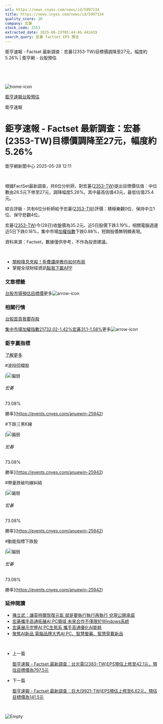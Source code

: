 ```yaml
---
url: https://news.cnyes.com/news/id/5997134
title: https://news.cnyes.com/news/id/5997134
quality_score: 10
company: 宏碁
stock_code: 2353
extracted_date: 2025-06-23T05:44:46.442419
search_query: 宏碁 factset EPS 預估
---
```


鉅亨速報 - Factset 最新調查：﻿宏碁(2353-TW)目標價調降至27元，幅度約5.26% | 鉅亨網 - 台股預估

‌

‌

![home-icon](/assets/icons/breadCrumb/symbol-icon-home.svg)

[鉅亨速報](/news/cat/anue_live)[台股預估](/news/cat/tw_forecast)

鉅亨速報

# 鉅亨速報 - Factset 最新調查：﻿宏碁(2353-TW)目標價調降至27元，幅度約5.26%

鉅亨網新聞中心 2025-05-28 12:11

‌

根據FactSet最新調查，共6位分析師，對﻿宏碁([2353-TW](https://www.cnyes.com/twstock/2353))提出目標價估值：中位數由28.5元下修至27元，調降幅度5.26%。其中最高估值43元，最低估值25.4元。

綜合評級 - 共有6位分析師給予﻿宏碁([2353-TW](https://www.cnyes.com/twstock/2353))評價：積極樂觀0位、保持中立1位、保守悲觀4位。

﻿宏碁([2353-TW](https://www.cnyes.com/twstock/2353))今(28日)收盤價為35.2元。近5日股價下跌3.19%，相關電腦週邊近5日下跌0.18%，集中市場[加權指數](https://invest.cnyes.com/index/TWS/TSE01)下跌0.88%，短期股價無明顯表現。

資料來源：Factset，數據僅供參考，不作為投資建議。

‌

* [關稅降息夾殺！免費講座教你如何布局](https://www.rsc.com.tw/Cnyes_RSC/SeminarBooking2025InvestmentOutlook.aspx?utm_source=anue&utm_medium=usstocks_end)
* 掌握全球財經資訊[點我下載APP](http://www.cnyes.com/app/?utm_source=mweb&utm_medium=HamMenuBanner&utm_campaign=fixed&utm_content=entr)

### 文章標籤

[台股](https://news.cnyes.com/tag/台股 "台股")[市場預估](https://news.cnyes.com/tag/市場預估 "市場預估")[目標價](https://news.cnyes.com/tag/目標價 "目標價")更多![arrow-icon](/assets/icons/arrows/arrow-down.svg)

### 相關行情

[台股首頁](https://www.cnyes.com/twstock)[我要存股](https://supr.link/8OHaU)

[集中市場加權指數21732.02-1.42%](https://invest.cnyes.com/index/TWS/TSE01)[﻿宏碁31.1-1.58%](https://www.cnyes.com/twstock/2353)更多![arrow-icon](/assets/icons/arrows/arrow-down.svg)

### 鉅亨贏指標

[了解更多](https://events.cnyes.com/anuewin-25942)

#波段回檔股

[![偏弱](/assets/icons/win-indicator/short.svg)

###### 宏碁

73.08%

勝率](https://events.cnyes.com/anuewin-25942)

#下跌三黑K線

[![偏弱](/assets/icons/win-indicator/short.svg)

###### 宏碁

73.08%

勝率](https://events.cnyes.com/anuewin-25942)

#帶量跌破均線糾結

[![偏弱](/assets/icons/win-indicator/short.svg)

###### 宏碁

73.08%

勝率](https://events.cnyes.com/anuewin-25942)

#動能指標下跌股

[![偏弱](/assets/icons/win-indicator/short.svg)

###### 宏碁

73.08%

勝率](https://events.cnyes.com/anuewin-25942)

### 延伸閱讀

* [陳立武：讓英特爾恢復元氣 就是要執行執行再執行 兌現公開承諾](/news/id/5985276)
* [宏碁攜手高通拓展AI PC領域 未來合作不僅限於Windows系統](/news/id/5983892)
* [宏碁展示完整AI PC生態系 攜手高通優化AI能耗](/news/id/5983795)
* [聚焦AI新品 電腦品牌大秀AI PC、智慧螢幕、智慧穿戴新品](/news/id/5983290)

‌

* 上一篇

  [鉅亨速報 - Factset 最新調查：台光電(2383-TW)EPS預估上修至42.1元，預估目標價為797.5元](/news/id/5998524)
* 下一篇

  [鉅亨速報 - Factset 最新調查：巨大(9921-TW)EPS預估上修至6.62元，預估目標價為141.5元](/news/id/5996296)

‌

![Empty](/assets/icons/skeleton/empty-image.svg)

‌